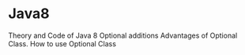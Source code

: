 # Java8
Theory and Code of Java 8 Optional additions
Advantages of Optional Class.
How to use Optional Class
